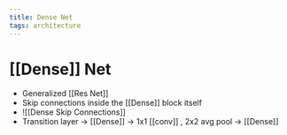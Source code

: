 ```yaml
---
title: Dense Net
tags: architecture
---
```


# [[Dense]] Net
- Generalized [[Res Net]]
- Skip connections inside the [[Dense]] block itself
- ![[Dense Skip Connections]]
- Transition layer -> [[Dense]] -> 1x1 [[conv]] , 2x2 avg pool -> [[Dense]]




















